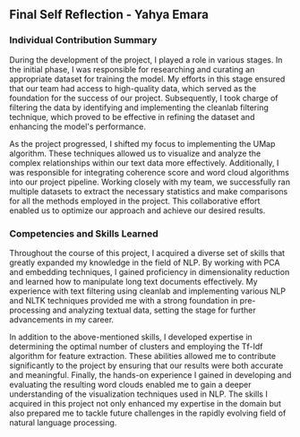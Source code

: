 ## Final Self Reflection - Yahya Emara

### Individual Contribution Summary
During the development of the project, I played a role in various stages. In the initial phase, I was responsible for researching and curating an appropriate dataset for training the model. My efforts in this stage ensured that our team had access to high-quality data, which served as the foundation for the success of our project. Subsequently, I took charge of filtering the data by identifying and implementing the cleanlab filtering technique, which proved to be effective in refining the dataset and enhancing the model's performance.

As the project progressed, I shifted my focus to implementing the UMap algorithm. These techniques allowed us to visualize and analyze the complex relationships within our text data more effectively. Additionally, I was responsible for integrating coherence score and word cloud algorithms into our project pipeline. Working closely with my team, we successfully ran multiple datasets to extract the necessary statistics and make comparisons for all the methods employed in the project. This collaborative effort enabled us to optimize our approach and achieve our desired results.

### Competencies and Skills Learned
Throughout the course of this project, I acquired a diverse set of skills that greatly expanded my knowledge in the field of NLP. By working with PCA and embedding techniques, I gained proficiency in dimensionality reduction and learned how to manipulate long text documents effectively. My experience with text filtering using cleanlab and implementing various NLP and NLTK techniques provided me with a strong foundation in pre-processing and analyzing textual data, setting the stage for further advancements in my career.

In addition to the above-mentioned skills, I developed expertise in determining the optimal number of clusters and employing the Tf-Idf algorithm for feature extraction. These abilities allowed me to contribute significantly to the project by ensuring that our results were both accurate and meaningful. Finally, the hands-on experience I gained in developing and evaluating the resulting word clouds enabled me to gain a deeper understanding of the visualization techniques used in NLP. The skills I acquired in this project not only enhanced my expertise in the domain but also prepared me to tackle future challenges in the rapidly evolving field of natural language processing.
